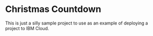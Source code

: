 # Christmas Countdown

This is just a silly sample project to use as an example of deploying a project to IBM Cloud.


